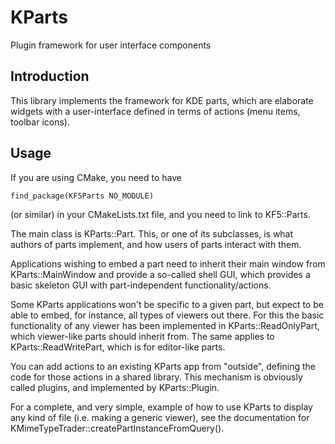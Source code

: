 # KParts

Plugin framework for user interface components

## Introduction

This library implements the framework for KDE parts, which are
elaborate widgets with a user-interface defined in terms of actions
(menu items, toolbar icons).


## Usage

If you are using CMake, you need to have

    find_package(KF5Parts NO_MODULE)

(or similar) in your CMakeLists.txt file, and you need to link to KF5::Parts.

The main class is KParts::Part.  This, or one of its subclasses, is what authors
of parts implement, and how users of parts interact with them.

Applications wishing to embed a part need to inherit their main window from
KParts::MainWindow and provide a so-called shell GUI, which provides a basic
skeleton GUI with part-independent functionality/actions.

Some KParts applications won't be specific to a given part, but expect
to be able to embed, for instance, all types of viewers out there. For this
the basic functionality of any viewer has been implemented in
KParts::ReadOnlyPart, which viewer-like parts should inherit from.
The same applies to KParts::ReadWritePart, which is for editor-like parts.

You can add actions to an existing KParts app from "outside", defining
the code for those actions in a shared library. This mechanism is
obviously called plugins, and implemented by KParts::Plugin.

For a complete, and very simple, example of how to use KParts to display
any kind of file (i.e. making a generic viewer), see the documentation for
KMimeTypeTrader::createPartInstanceFromQuery().


